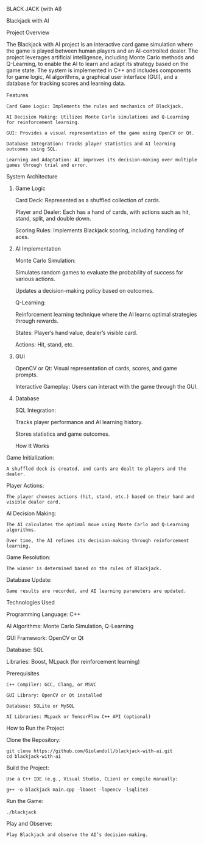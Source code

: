 BLACK JACK (with AI)

Blackjack with AI

Project Overview

The Blackjack with AI project is an interactive card game simulation where the game is played between human players and an AI-controlled dealer. The project leverages artificial intelligence, including Monte Carlo methods and Q-Learning, to enable the AI to learn and adapt its strategy based on the game state. The system is implemented in C++ and includes components for game logic, AI algorithms, a graphical user interface (GUI), and a database for tracking scores and learning data.

Features

    Card Game Logic: Implements the rules and mechanics of Blackjack.

    AI Decision Making: Utilizes Monte Carlo simulations and Q-Learning for reinforcement learning.

    GUI: Provides a visual representation of the game using OpenCV or Qt.

    Database Integration: Tracks player statistics and AI learning outcomes using SQL.

    Learning and Adaptation: AI improves its decision-making over multiple games through trial and error.

System Architecture

1. Game Logic

    Card Deck: Represented as a shuffled collection of cards.

    Player and Dealer: Each has a hand of cards, with actions such as hit, stand, split, and double down.

    Scoring Rules: Implements Blackjack scoring, including handling of aces.

2. AI Implementation

    Monte Carlo Simulation:

    Simulates random games to evaluate the probability of success for various actions.

    Updates a decision-making policy based on outcomes.

    Q-Learning:

    Reinforcement learning technique where the AI learns optimal strategies through rewards.

    States: Player’s hand value, dealer’s visible card.

    Actions: Hit, stand, etc.

3. GUI

    OpenCV or Qt: Visual representation of cards, scores, and game prompts.

    Interactive Gameplay: Users can interact with the game through the GUI.

4. Database

    SQL Integration:

    Tracks player performance and AI learning history.

    Stores statistics and game outcomes.

    How It Works

Game Initialization:

    A shuffled deck is created, and cards are dealt to players and the dealer.

Player Actions:

    The player chooses actions (hit, stand, etc.) based on their hand and visible dealer card.

AI Decision Making:

    The AI calculates the optimal move using Monte Carlo and Q-Learning algorithms.

    Over time, the AI refines its decision-making through reinforcement learning.

Game Resolution:

    The winner is determined based on the rules of Blackjack.

Database Update:

    Game results are recorded, and AI learning parameters are updated.



Technologies Used

Programming Language: C++

AI Algorithms: Monte Carlo Simulation, Q-Learning

GUI Framework: OpenCV or Qt

Database: SQL

Libraries: Boost, MLpack (for reinforcement learning)






Prerequisites

    C++ Compiler: GCC, Clang, or MSVC

    GUI Library: OpenCV or Qt installed

    Database: SQLite or MySQL

    AI Libraries: MLpack or TensorFlow C++ API (optional)

How to Run the Project

Clone the Repository:

    git clone https://github.com/Giolandoll/blackjack-with-ai.git
    cd blackjack-with-ai

Build the Project:

    Use a C++ IDE (e.g., Visual Studio, CLion) or compile manually:

    g++ -o blackjack main.cpp -lboost -lopencv -lsqlite3

Run the Game:

    ./blackjack

Play and Observe:

    Play Blackjack and observe the AI’s decision-making.

